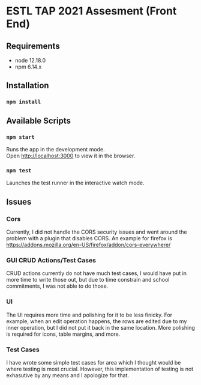 # ESTL TAP 2021 Assesment (Front End)

## Requirements

- node 12.18.0
- npm 6.14.x

## Installation

### `npm install`

## Available Scripts

### `npm start`

Runs the app in the development mode.<br />
Open [http://localhost:3000](http://localhost:3000) to view it in the browser.

### `npm test`

Launches the test runner in the interactive watch mode.<br />

## Issues

### Cors

Currently, I did not handle the CORS security issues and went around the problem with a plugin that disables CORS. An example for firefox is https://addons.mozilla.org/en-US/firefox/addon/cors-everywhere/

### GUI CRUD Actions/Test Cases

CRUD actions currently do not have much test cases, I would have put in more time to write those out, but due to time constrain and school commitments, I was not able to do those.

### UI

The UI requires more time and polishing for it to be less finicky. For example, when an edit operation happens, the rows are edited due to my inner operation, but I did not put it back in the same location. More polishing is required for icons, table margins, and more.

### Test Cases

I have wrote some simple test cases for area which I thought would be where testing is most crucial. However, this implementation of testing is not exhasutive by any means and I apologize for that.
